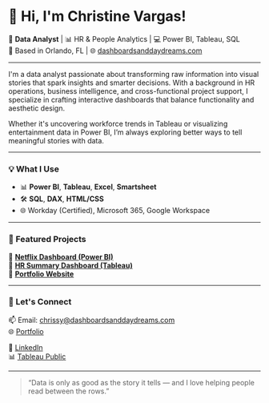 # 👋 Hi, I'm Christine Vargas!

🎯 **Data Analyst** | 📊 HR & People Analytics | 💻 Power BI, Tableau, SQL  
📍 Based in Orlando, FL | 🌐 [dashboardsanddaydreams.com](https://dashboardsanddaydreams.com)

---

I'm a data analyst passionate about transforming raw information into visual stories that spark insights and smarter decisions. With a background in HR operations, business intelligence, and cross-functional project support, I specialize in crafting interactive dashboards that balance functionality and aesthetic design.

Whether it's uncovering workforce trends in Tableau or visualizing entertainment data in Power BI, I’m always exploring better ways to tell meaningful stories with data.

---

### 💡 What I Use
- 📊 **Power BI**, **Tableau**, **Excel**, **Smartsheet**
- 🛠️ **SQL**, **DAX**, **HTML/CSS**
- 🌐 Workday (Certified), Microsoft 365, Google Workspace

---

### 🚀 Featured Projects

🔹 [**Netflix Dashboard (Power BI)**](https://app.powerbi.com/view?r=eyJrIjoiZTc3ZWQ0OWUtMGIyMS00MTkzLTkyYWMtYzAxNzQ2NTkyZjg0IiwidCI6IjYzYjFiZmU0LWY2NDMtNDc5ZC04NzczLWM3N2I3OGM1ZWEyNiIsImMiOjN9)  
🔹 [**HR Summary Dashboard (Tableau)**](https://public.tableau.com/app/profile/christine.vargas/viz/HRTableauProject_17459652307600/HRSummary)  
🔹 [**Portfolio Website**](https://dashboardsanddaydreams.com)

---

### 💬 Let's Connect

📫 Email: chrissy@dashboardsanddaydreams.com  
🌐 [Portfolio](https://dashboardsanddaydreams.com)

💼 [LinkedIn](https://www.linkedin.com/in/christine-vargas-b8547a275/)  
📊 [Tableau Public](https://public.tableau.com/app/profile/christine.vargas)  

---

> “Data is only as good as the story it tells — and I love helping people read between the rows.”

